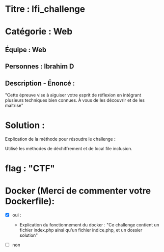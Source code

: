 # Titre : lfi_challenge
# Catégorie : Web
## Équipe : Web
## Personnes : Ibrahim D
## Description - Énoncé :

"Cette épreuve vise à aiguiser votre esprit de réflexion en intégrant plusieurs techniques bien connues. À vous de les découvrir et de les maîtrise"

# Solution :

Explication de la méthode pour résoudre le challenge :

Utilisé les méthodes de déchiffrement et de local file inclusion.

# flag : "CTF"
# Docker (Merci de commenter votre Dockerfile):
- [X] oui :
    - Explication du fonctionnement du docker :
    "Ce challenge contient un fichier index.php ainsi qu'un fichier indice.php, et un dossier solution"
- [ ] non




